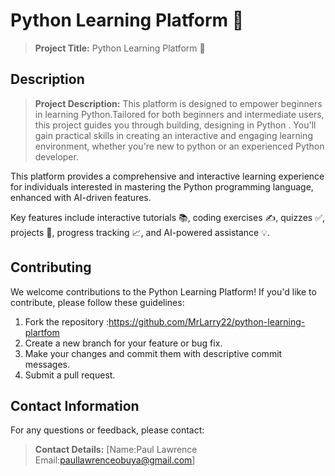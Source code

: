 # Python Learning Platform 🚀

> **Project Title:** Python Learning Platform 🐍

## Description

> **Project Description:** This platform is designed to empower beginners in learning Python.Tailored for both beginners and intermediate users, this project guides you through building, designing in Python . You'll gain practical skills in creating an interactive and engaging learning environment, whether you're new to python or an experienced Python developer.

This platform provides a comprehensive and interactive learning experience for individuals interested in mastering the Python programming language, enhanced with AI-driven features.

Key features include interactive tutorials 📚, coding exercises ✍️, quizzes ✅, projects 📂, progress tracking 📈, and AI-powered assistance 💡.

## Contributing

We welcome contributions to the Python Learning Platform! If you'd like to contribute, please follow these guidelines:

1.  Fork the repository :https://github.com/MrLarry22/python-learning-plartfom
2.  Create a new branch for your feature or bug fix.
3.  Make your changes and commit them with descriptive commit messages.
4.  Submit a pull request.


## Contact Information
For any questions or feedback, please contact:
> **Contact Details:** [Name:Paul Lawrence  Email:paullawrenceobuya@gmail.com]
